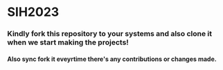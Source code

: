 # SIH2023
### Kindly fork this repository to your systems and also clone it when we start making the projects!
#### Also sync fork it eveyrtime there's any contributions or changes made.
